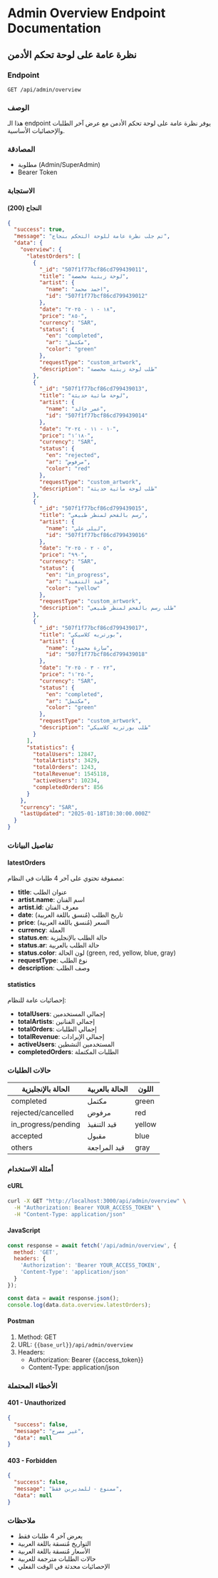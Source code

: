 # Admin Overview Endpoint Documentation

## نظرة عامة على لوحة تحكم الأدمن

### Endpoint
```
GET /api/admin/overview
```

### الوصف
هذا الـ endpoint يوفر نظرة عامة على لوحة تحكم الأدمن مع عرض آخر الطلبات والإحصائيات الأساسية.

### المصادقة
- مطلوبة (Admin/SuperAdmin)
- Bearer Token

### الاستجابة

#### النجاح (200)
```json
{
  "success": true,
  "message": "تم جلب نظرة عامة للوحة التحكم بنجاح",
  "data": {
    "overview": {
      "latestOrders": [
        {
          "_id": "507f1f77bcf86cd799439011",
          "title": "لوحة زيتية مخصصة",
          "artist": {
            "name": "احمد محمد",
            "id": "507f1f77bcf86cd799439012"
          },
          "date": "١٨ - ١ - ٢٠٢٥",
          "price": "٨٥٠",
          "currency": "SAR",
          "status": {
            "en": "completed",
            "ar": "مكتمل",
            "color": "green"
          },
          "requestType": "custom_artwork",
          "description": "طلب لوحة زيتية مخصصة"
        },
        {
          "_id": "507f1f77bcf86cd799439013",
          "title": "لوحة مائية حديثة",
          "artist": {
            "name": "عمر خالد",
            "id": "507f1f77bcf86cd799439014"
          },
          "date": "١٠ - ١١ - ٢٠٢٤",
          "price": "١٬١٨٠",
          "currency": "SAR",
          "status": {
            "en": "rejected",
            "ar": "مرفوض",
            "color": "red"
          },
          "requestType": "custom_artwork",
          "description": "طلب لوحة مائية حديثة"
        },
        {
          "_id": "507f1f77bcf86cd799439015",
          "title": "رسم بالفحم لمنظر طبيعي",
          "artist": {
            "name": "ليلى علي",
            "id": "507f1f77bcf86cd799439016"
          },
          "date": "٥ - ٢ - ٢٠٢٥",
          "price": "٩٩٠",
          "currency": "SAR",
          "status": {
            "en": "in_progress",
            "ar": "قيد التنفيذ",
            "color": "yellow"
          },
          "requestType": "custom_artwork",
          "description": "طلب رسم بالفحم لمنظر طبيعي"
        },
        {
          "_id": "507f1f77bcf86cd799439017",
          "title": "بورتريه كلاسيكي",
          "artist": {
            "name": "سارة محمود",
            "id": "507f1f77bcf86cd799439018"
          },
          "date": "٢٢ - ٣ - ٢٠٢٥",
          "price": "١٬٢٥٠",
          "currency": "SAR",
          "status": {
            "en": "completed",
            "ar": "مكتمل",
            "color": "green"
          },
          "requestType": "custom_artwork",
          "description": "طلب بورتريه كلاسيكي"
        }
      ],
      "statistics": {
        "totalUsers": 12847,
        "totalArtists": 3429,
        "totalOrders": 1243,
        "totalRevenue": 1545118,
        "activeUsers": 10234,
        "completedOrders": 856
      }
    },
    "currency": "SAR",
    "lastUpdated": "2025-01-18T10:30:00.000Z"
  }
}
```

### تفاصيل البيانات

#### latestOrders
مصفوفة تحتوي على آخر 4 طلبات في النظام:

- **title**: عنوان الطلب
- **artist.name**: اسم الفنان
- **artist.id**: معرف الفنان
- **date**: تاريخ الطلب (مُنسق باللغة العربية)
- **price**: السعر (مُنسق باللغة العربية)
- **currency**: العملة
- **status.en**: حالة الطلب بالإنجليزية
- **status.ar**: حالة الطلب بالعربية
- **status.color**: لون الحالة (green, red, yellow, blue, gray)
- **requestType**: نوع الطلب
- **description**: وصف الطلب

#### statistics
إحصائيات عامة للنظام:

- **totalUsers**: إجمالي المستخدمين
- **totalArtists**: إجمالي الفنانين
- **totalOrders**: إجمالي الطلبات
- **totalRevenue**: إجمالي الإيرادات
- **activeUsers**: المستخدمين النشطين
- **completedOrders**: الطلبات المكتملة

### حالات الطلبات

| الحالة بالإنجليزية | الحالة بالعربية | اللون |
|-------------------|-----------------|-------|
| completed | مكتمل | green |
| rejected/cancelled | مرفوض | red |
| in_progress/pending | قيد التنفيذ | yellow |
| accepted | مقبول | blue |
| others | قيد المراجعة | gray |

### أمثلة الاستخدام

#### cURL
```bash
curl -X GET "http://localhost:3000/api/admin/overview" \
  -H "Authorization: Bearer YOUR_ACCESS_TOKEN" \
  -H "Content-Type: application/json"
```

#### JavaScript
```javascript
const response = await fetch('/api/admin/overview', {
  method: 'GET',
  headers: {
    'Authorization': 'Bearer YOUR_ACCESS_TOKEN',
    'Content-Type': 'application/json'
  }
});

const data = await response.json();
console.log(data.data.overview.latestOrders);
```

#### Postman
1. Method: GET
2. URL: `{{base_url}}/api/admin/overview`
3. Headers:
   - Authorization: Bearer {{access_token}}
   - Content-Type: application/json

### الأخطاء المحتملة

#### 401 - Unauthorized
```json
{
  "success": false,
  "message": "غير مصرح",
  "data": null
}
```

#### 403 - Forbidden
```json
{
  "success": false,
  "message": "ممنوع - للمديرين فقط",
  "data": null
}
```

### ملاحظات
- يعرض آخر 4 طلبات فقط
- التواريخ مُنسقة باللغة العربية
- الأسعار مُنسقة باللغة العربية
- حالات الطلبات مترجمة للعربية
- الإحصائيات محدثة في الوقت الفعلي 